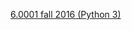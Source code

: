 [6.0001 fall 2016 (Python 3)](https://ocw.mit.edu/courses/6-0001-introduction-to-computer-science-and-programming-in-python-fall-2016/)
